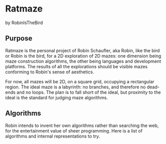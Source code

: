 # Ratmaze

by RobinIsTheBird

## Purpose

Ratmaze is the personal project of Robin Schaufler, aka Robin, like the bird or Robin is the bird, for a 2D exploration of 2D mazes: one dimension being maze construction algorithms, the other being languages and development platforms. The results of all the explorations should be visible mazes conforming to Robin's sense of aesthetics.

For now, all mazes will be 2D, on a square grid, occupying a rectangular region. The ideal maze is a labyrinth: no branches, and therefore no dead-ends and no loops. The plan is to fall short of the ideal, but proximity to the ideal is the standard for judging maze algorithms.

## Algorithms

Robin intends to invent her own algorithms rather than searching the web, for the entertainment value of sheer programming. Here is a list of algorithms and internal representations to try.

